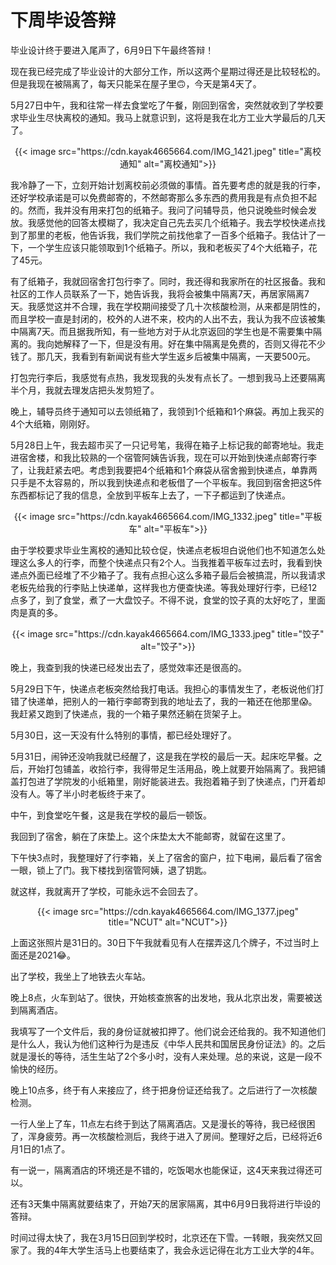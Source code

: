 # 下周毕设答辩

毕业设计终于要进入尾声了，6月9日下午最终答辩！
<!--more-->

现在我已经完成了毕业设计的大部分工作，所以这两个星期过得还是比较轻松的。但是我现在被隔离了，每天只能呆在屋子里🙃，今天是第4天了。

5月27日中午，我和往常一样去食堂吃了午餐，刚回到宿舍，突然就收到了学校要求毕业生尽快离校的通知。我马上就意识到，这将是我在北方工业大学最后的几天了。

<div align="center">
{{< image src="https://cdn.kayak4665664.com/IMG_1421.jpeg" title="离校通知" alt="离校通知">}}
</div>

我冷静了一下，立刻开始计划离校前必须做的事情。首先要考虑的就是我的行李，还好学校承诺是可以免费邮寄的，不然邮寄那么多东西的费用我是有点负担不起的。然而，我并没有用来打包的纸箱子。我问了问辅导员，他只说晚些时候会发放。我感觉他的回答太模糊了，我决定自己先去买几个纸箱子。我去学校快递点找到了那里的老板，他告诉我，我们学院之前找他拿了一百多个纸箱子。我估计了一下，一个学生应该只能领取到1个纸箱子。所以，我和老板买了4个大纸箱子，花了45元。

有了纸箱子，我就回宿舍打包行李了。同时，我还得和我家所在的社区报备。我和社区的工作人员联系了一下，她告诉我，我将会被集中隔离7天，再居家隔离7天。我感觉这并不合理，我在学校期间接受了几十次核酸检测，从来都是阴性的，而且学校一直是封闭的，校外的人进不来，校内的人出不去，我认为我不应该被集中隔离7天。而且据我所知，有一些地方对于从北京返回的学生也是不需要集中隔离的。我向她解释了一下，但是没有用。好在集中隔离是免费的，否则又得花不少钱了。那几天，我看到有新闻说有些大学生返乡后被集中隔离，一天要500元。

打包完行李后，我感觉有点热，我发现我的头发有点长了。一想到我马上还要隔离半个月，我就去理发店把头发剪短了。

晚上，辅导员终于通知可以去领纸箱了，我领到1个纸箱和1个麻袋。再加上我买的4个大纸箱，刚刚好。

5月28日上午，我去超市买了一只记号笔，我得在箱子上标记我的邮寄地址。我走进宿舍楼，和我比较熟的一个宿管阿姨告诉我，现在可以开始到快递点邮寄行李了，让我赶紧去吧。考虑到我要把4个纸箱和1个麻袋从宿舍搬到快递点，单靠两只手是不太容易的，所以我到快递点和老板借了一个平板车。我回到宿舍把这5件东西都标记了我的信息，全放到平板车上去了，一下子都运到了快递点。

<div align="center">
{{< image src="https://cdn.kayak4665664.com/IMG_1332.jpeg" title="平板车" alt="平板车">}}
</div>

由于学校要求毕业生离校的通知比较仓促，快递点老板坦白说他们也不知道怎么处理这么多人的行李，而整个快递点只有2个人。当我推着平板车过去时，我看到快递点外面已经堆了不少箱子了。我有点担心这么多箱子最后会被搞混，所以我请求老板先给我的行李贴上快递单，这样我也方便查快递。等我处理好行李，已经12点多了，到了食堂，煮了一大盘饺子。不得不说，食堂的饺子真的太好吃了，里面肉是真的多。

<div align="center">
{{< image src="https://cdn.kayak4665664.com/IMG_1333.jpeg" title="饺子" alt="饺子">}}
</div>

晚上，我查到我的快递已经发出去了，感觉效率还是很高的。

5月29日下午，快递点老板突然给我打电话。我担心的事情发生了，老板说他们打错了快递单，把别人的一箱行李邮寄到我的地址去了，我的一箱还在他那里😱。我赶紧又跑到了快递点，我的一个箱子果然还躺在货架子上。

5月30日，这一天没有什么特别的事情，都已经处理好了。

5月31日，闹钟还没响我就已经醒了，这是我在学校的最后一天。起床吃早餐。之后，开始打包铺盖，收拾行李，我得带足生活用品，晚上就要开始隔离了。我把铺盖打包进了学院发的小纸箱里，刚好能装进去。我抱着箱子到了快递点，门开着却没有人。等了半小时老板终于来了。

中午，到食堂吃午餐，这是我在学校的最后一顿饭。

我回到了宿舍，躺在了床垫上。这个床垫太大不能邮寄，就留在这里了。

下午快3点时，我整理好了行李箱，关上了宿舍的窗户，拉下电闸，最后看了宿舍一眼，锁上了门。我下楼找到宿管阿姨，退了钥匙。

就这样，我就离开了学校，可能永远不会回去了。

<div align="center">
{{< image src="https://cdn.kayak4665664.com/IMG_1377.jpeg" title="NCUT" alt="NCUT">}}
</div>

上面这张照片是31日的。30日下午我就看见有人在摆弄这几个牌子，不过当时上面还是2021😂。

出了学校，我坐上了地铁去火车站。

晚上8点，火车到站了。很快，开始核查旅客的出发地，我从北京出发，需要被送到隔离酒店。

我填写了一个文件后，我的身份证就被扣押了。他们说会还给我的。我不知道他们是什么人，我认为他们这种行为是违反《中华人民共和国居民身份证法》的。之后就是漫长的等待，活生生站了2个多小时，没有人来处理。总的来说，这是一段不愉快的经历。

晚上10点多，终于有人来接应了，终于把身份证还给我了。之后进行了一次核酸检测。

一行人坐上了车，11点左右终于到达了隔离酒店。又是漫长的等待，我已经很困了，浑身疲劳。再一次核酸检测后，我终于进入了房间。整理好之后，已经将近6月1日的1点了。

有一说一，隔离酒店的环境还是不错的，吃饭喝水也能保证，这4天来我过得还可以。

还有3天集中隔离就要结束了，开始7天的居家隔离，其中6月9日我将进行毕设的答辩。

时间过得太快了，我在3月15日回到学校时，北京还在下雪。一转眼，我突然又回家了。我的4年大学生活马上也要结束了，我会永远记得在北方工业大学的4年。

